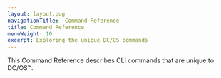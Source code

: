 ```yaml
---
layout: layout.pug
navigationTitle:  Command Reference
title: Command Reference
menuWeight: 10
excerpt: Exploring the unique DC/OS commands
---
```


This Command Reference describes CLI commands that are unique to DC/OS&trade;.
